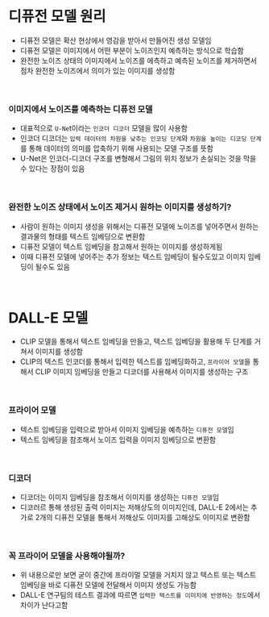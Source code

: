 # 디퓨전 모델 원리

- 디퓨전 모델은 확산 현상에서 영감을 받아서 만들어진 생성 모델임
- 디퓨전 모델은 이미지에서 어떤 부분이 노이즈인지 예측하는 방식으로 학습함
- 완전한 노이즈 상태의 이미지에서 노이즈를 에측하고 예측된 노이즈를 제거하면서 점차 완전한 노이즈에서 의미가 있는 이미지를 생성함

<br>

### 이미지에서 노이즈를 예측하는 디퓨전 모델

- 대표적으로 `U-Ne`t이라는 `인코더 디코더` 모델을 많이 사용함
- 인코더 디코더는 `입력 데이터의 차원을 낮추는 인코딩 단계`와 `차원을 높이는 디코딩 단계`를 통해 데이터의 의미를 압축하기 위해 사용되는 모델 구조를 뜻함
- U-Net은 인코더-디코더 구조를 변형해서 그림의 위치 정보가 손실되는 것을 막을 수 있다는 장점이 있음

<br>

### 완전한 노이즈 상태에서 노이즈 제거시 원하는 이미지를 생성하기?

- 사람이 원하는 이미지 생성을 위해서는 디퓨전 모델에 노이즈를 넣어주면서 원하는 결과물의 형태를 텍스트 임베딩으로 변환함
- 디퓨전 모델이 텍스트 임베딩을 참고해서 원하는 이미지를 생성하게됨
- 이때 디퓨전 모델에 넣어주는 추가 정보는 텍스트 임베딩이 될수도있고 이미지 임베딩이 될수도 있음

<br>

# DALL-E 모델

- CLIP 모델을 통해서 텍스트 임베딩을 만들고, 텍스트 임베딩을 활용해 두 단계를 거쳐서 이미지를 생성함
- CLIP의 텍스트 인코더를 통해서 입력한 텍스트를 임베딩화하고, `프라이어 모델`을 통해서 CLIP 이미지 임베딩을 만들고 디코더를 사용해서 이미지를 생성하는 구조

<br>

### 프라이어 모델

- 텍스트 임베딩을 입력으로 받아서 이미지 임베딩을 예측하는 `디퓨전 모델`임
- 텍스트 임베딩을 참조해서 노이즈 입력을 이미지 임베딩으로 변환함

<br>

### 디코더

- 디코더는 이미지 임베딩을 참조해서 이미지를 생성하는 `디퓨전 모델`임
- 디코러르 통해 생성된 출력 이미지는 저해상도의 이미지인데, DALL-E 2에서는 추가로 2개의 디퓨전 모델을 통해서 저해상도 이미지를 고해상도 이미지로 변환함

<br>

### 꼭 프라이어 모델을 사용해야될까?

- 위 내용으로만 보면 굳이 중간에 프라이멀 모델을 거치지 않고 텍스트 또는 텍스트 임베딩을 바로 디퓨전 모델에 전달해서 이미지 생성도 가능함
- DALL-E 연구팀의 테스트 결과에 따르면 `입력한 텍스트를 이미지에 반영하는 정도`에서 차이가 난다고함
